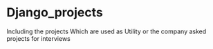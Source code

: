 # Django_projects
Including the projects Which are used as Utility or the company asked projects for interviews
